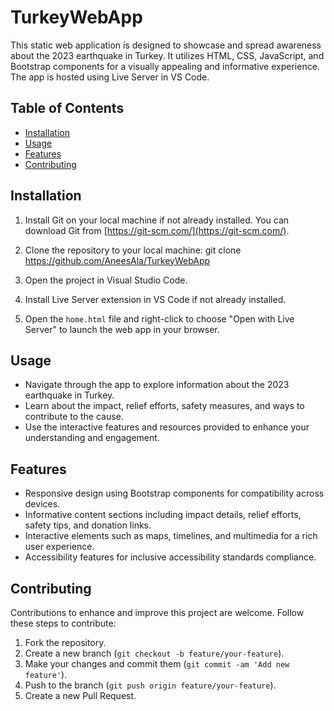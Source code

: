 # TurkeyWebApp

This static web application is designed to showcase and spread awareness about the 2023 earthquake in Turkey. It utilizes HTML, CSS, JavaScript, and Bootstrap components for a visually appealing and informative experience. The app is hosted using Live Server in VS Code.

## Table of Contents

- [Installation](#installation)
- [Usage](#usage)
- [Features](#features)
- [Contributing](#contributing)

## Installation

1. Install Git on your local machine if not already installed. You can download Git from [https://git-scm.com/](https://git-scm.com/).

2. Clone the repository to your local machine:
git clone https://github.com/AneesAla/TurkeyWebApp

3. Open the project in Visual Studio Code.

4. Install Live Server extension in VS Code if not already installed.

5. Open the `home.html` file and right-click to choose "Open with Live Server" to launch the web app in your browser.

## Usage

- Navigate through the app to explore information about the 2023 earthquake in Turkey.
- Learn about the impact, relief efforts, safety measures, and ways to contribute to the cause.
- Use the interactive features and resources provided to enhance your understanding and engagement.

## Features

- Responsive design using Bootstrap components for compatibility across devices.
- Informative content sections including impact details, relief efforts, safety tips, and donation links.
- Interactive elements such as maps, timelines, and multimedia for a rich user experience.
- Accessibility features for inclusive accessibility standards compliance.

## Contributing

Contributions to enhance and improve this project are welcome. Follow these steps to contribute:

1. Fork the repository.
2. Create a new branch (`git checkout -b feature/your-feature`).
3. Make your changes and commit them (`git commit -am 'Add new feature'`).
4. Push to the branch (`git push origin feature/your-feature`).
5. Create a new Pull Request.